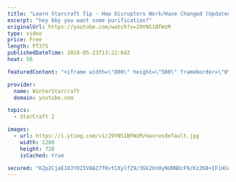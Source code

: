 ```yaml
---
title: "Learn Starcraft Tip - How Disruptors Work/Have Changed (Updated Patch 4.0 2018)"
excerpt: "hey bby you want some purification?"
originalUrl: https://youtube.com/watch?v=29YNS1BFWzM
type: video
price: Free
length: PT37S
publishedDateTime: 2018-05-23T13:22:04Z
heat: 50

featuredContent: "<iframe width=\"800\" height=\"500\" frameborder=\"0\" src=\"https://www.youtube.com/embed/29YNS1BFWzM\" allow=\"accelerometer; autoplay; encrypted-media; gyroscope; picture-in-picture\" allowfullscreen></iframe>"

provider:
  name: WinterStarcraft
  domain: youtube.com

topics:
  - StarCraft 2

images:
  - url: https://i.ytimg.com/vi/29YNS1BFWzM/maxresdefault.jpg
    width: 1280
    height: 720
    isCached: true

secured: "KZp2CjaE1OJYD2IV8A27fRvtCXylfZ9/3Gk2VnOyNUNNDcF9/KzZK8+IFiHCeIe6+OwGfajfQhRImZlRRqIvRnxGYsw6E0m3sWCB5/+ymGQbmaHtrk4nhviiA3Vog2xZIog/n2WR3QX9QyOihO6ZRpI3dNN3h70ivXduk2Wue5SNVuflXx+xbIMxgEat+KA+RDUpDE/wTMslRwgvLuhQ3kjuY3aCM9poTFlPSrFrZiKu2Uqt/umOtcqAIZJ1mHCX2ULCWH7vUTX6Gk6PyUyBNm0VrAdLxjog/ebPB3rJW56SuDI1xkeEUubVugyMAUrE+ZreuOkQ7M4cRqK17mm8aewNJnwhW/b91cBnmmyD+UT5HEwEkP5PW93Dj+xMtwvGhLuxmayvg9qv13Gft9VzaPglGc4pk+Gne5t5eEINRZU=;I/aRA4laAMCM84a+CUlahQ=="
---
```



